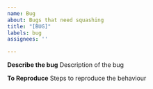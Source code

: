 ```yaml
---
name: Bug
about: Bugs that need squashing
title: "[BUG]"
labels: bug
assignees: ''

---
```


**Describe the bug**
Description of the bug

**To Reproduce**
Steps to reproduce the behaviour